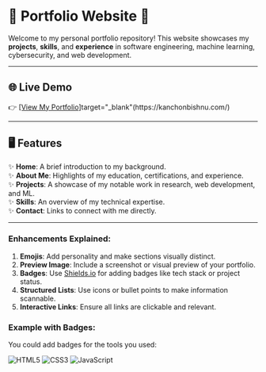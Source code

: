 # 🌟 Portfolio Website 🌟  
Welcome to my personal portfolio repository! This website showcases my **projects**, **skills**, and **experience** in software engineering, machine learning, cybersecurity, and web development.

---

## 🌐 Live Demo  
👉 [[View My Portfolio]<a>target="_blank"</a>(https://kanchonbishnu.com/)](#)  

---

## 🖥️ Features  
✨ **Home**: A brief introduction to my background.  
✨ **About Me**: Highlights of my education, certifications, and experience.  
✨ **Projects**: A showcase of my notable work in research, web development, and ML.  
✨ **Skills**: An overview of my technical expertise.  
✨ **Contact**: Links to connect with me directly.  

---

### Enhancements Explained:
1. **Emojis**: Add personality and make sections visually distinct.
2. **Preview Image**: Include a screenshot or visual preview of your portfolio.
3. **Badges**: Use [Shields.io](https://shields.io/) for adding badges like tech stack or project status.
4. **Structured Lists**: Use icons or bullet points to make information scannable.
5. **Interactive Links**: Ensure all links are clickable and relevant.

### Example with Badges:
You could add badges for the tools you used:

![HTML5](https://img.shields.io/badge/HTML5-E34F26?style=for-the-badge&logo=html5&logoColor=white)
![CSS3](https://img.shields.io/badge/CSS3-1572B6?style=for-the-badge&logo=css3&logoColor=white)
![JavaScript](https://img.shields.io/badge/JavaScript-F7DF1E?style=for-the-badge&logo=javascript&logoColor=black)
